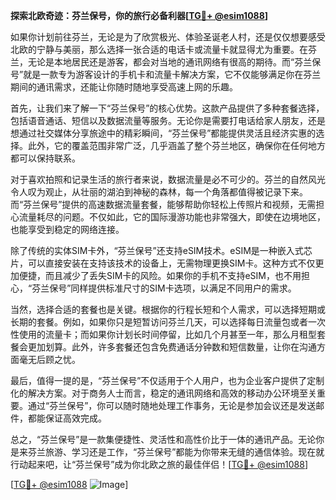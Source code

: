 **探索北欧奇迹：芬兰保号，你的旅行必备利器[[TG💪+ @esim1088](https://t.me/s/esim1088)]**

如果你计划前往芬兰，无论是为了欣赏极光、体验圣诞老人村，还是仅仅想要感受北欧的宁静与美丽，那么选择一张合适的电话卡或流量卡就显得尤为重要。在芬兰，无论是本地居民还是游客，都会对当地的通讯网络有很高的期待。而“芬兰保号”就是一款专为游客设计的手机卡和流量卡解决方案，它不仅能够满足你在芬兰期间的通讯需求，还能让你随时随地享受高速上网的乐趣。

首先，让我们来了解一下“芬兰保号”的核心优势。这款产品提供了多种套餐选择，包括语音通话、短信以及数据流量等服务。无论你是需要打电话给家人朋友，还是想通过社交媒体分享旅途中的精彩瞬间，“芬兰保号”都能提供灵活且经济实惠的选择。此外，它的覆盖范围非常广泛，几乎涵盖了整个芬兰地区，确保你在任何地方都可以保持联系。

对于喜欢拍照和记录生活的旅行者来说，数据流量是必不可少的。芬兰的自然风光令人叹为观止，从壮丽的湖泊到神秘的森林，每一个角落都值得被记录下来。而“芬兰保号”提供的高速数据流量套餐，能够帮助你轻松上传照片和视频，无需担心流量耗尽的问题。不仅如此，它的国际漫游功能也非常强大，即使在边境地区，也能享受到稳定的网络连接。

除了传统的实体SIM卡外，“芬兰保号”还支持eSIM技术。eSIM是一种嵌入式芯片，可以直接安装在支持该技术的设备上，无需物理更换SIM卡。这种方式不仅更加便捷，而且减少了丢失SIM卡的风险。如果你的手机不支持eSIM，也不用担心，“芬兰保号”同样提供标准尺寸的SIM卡选项，以满足不同用户的需求。

当然，选择合适的套餐也是关键。根据你的行程长短和个人需求，可以选择短期或长期的套餐。例如，如果你只是短暂访问芬兰几天，可以选择每日流量包或者一次性使用的流量卡；而如果你计划长时间停留，比如几个月甚至一年，那么月租型套餐会更加划算。此外，许多套餐还包含免费通话分钟数和短信数量，让你在沟通方面毫无后顾之忧。

最后，值得一提的是，“芬兰保号”不仅适用于个人用户，也为企业客户提供了定制化的解决方案。对于商务人士而言，稳定的通讯网络和高效的移动办公环境至关重要。通过“芬兰保号”，你可以随时随地处理工作事务，无论是参加会议还是发送邮件，都能保证高效完成。

总之，“芬兰保号”是一款集便捷性、灵活性和高性价比于一体的通讯产品。无论你是来芬兰旅游、学习还是工作，“芬兰保号”都能为你带来无缝的通信体验。现在就行动起来吧，让“芬兰保号”成为你北欧之旅的最佳伴侣！[[TG💪+ @esim1088](https://t.me/s/esim1088)]

[[TG💪+ @esim1088](https://t.me/s/esim1088) ![Image](https://i.postimg.cc/4NQfJmqS/Snipaste-2025-05-13-00-14-12.png)]